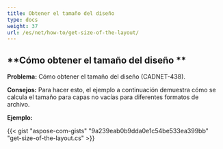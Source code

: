 ```yaml
---
title: Obtener el tamaño del diseño
type: docs
weight: 37
url: /es/net/how-to/get-size-of-the-layout/
---
```


## **Cómo obtener el tamaño del diseño **

**Problema:** Cómo obtener el tamaño del diseño (CADNET-438).

**Consejos:** Para hacer esto, el ejemplo a continuación demuestra cómo se calcula el tamaño para capas no vacías para diferentes formatos de archivo.

**Ejemplo:**

{{< gist "aspose-com-gists" "9a239eab0b9dda0e1c54be533ea399bb" "get-size-of-the-layout.cs" >}}
